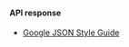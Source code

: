 

#### API response
- [Google JSON Style Guide](https://google.github.io/styleguide/jsoncstyleguide.xml)